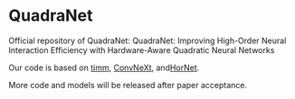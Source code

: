 # QuadraNet
Official repository of QuadraNet: QuadraNet: Improving High-Order Neural Interaction Efficiency with Hardware-Aware Quadratic Neural Networks

Our code is based on [timm](https://github.com/rwightman/pytorch-image-models), [ConvNeXt](https://github.com/facebookresearch/ConvNeXt), and[HorNet](https://github.com/raoyongming/HorNet).

More code and models will be released after paper acceptance.
